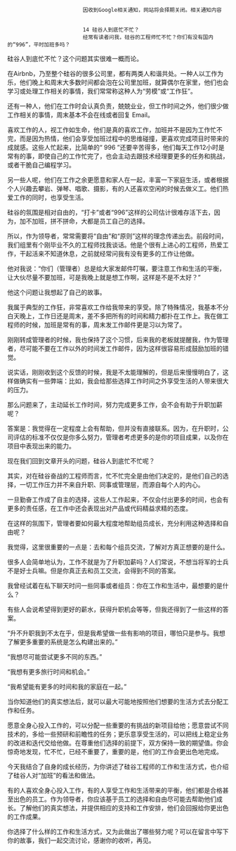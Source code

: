 
                            
                            因收到Google相关通知，网站将会择期关闭。相关通知内容
                            
                            
                            14 硅谷人到底忙不忙？
                            经常有读者问我，硅谷的工程师忙不忙？你们有没有国内的“996”，平时加班多吗？

硅谷人到底忙不忙？这个问题其实很难一概而论。

在Airbnb，乃至整个硅谷的很多公司里，都有两类人和谐共处。一种人以工作为乐，他们晚上和周末大多数时间都会泡在公司里加班，就算偶尔在家里，他们也会学习或处理工作相关的事情，我们常常称这种人为“劳模”或“工作狂”。

还有一种人，他们在工作时会认真负责，兢兢业业，但工作时间之外，他们很少做工作相关的事情，周末基本不会在线或者回复 Email。

喜欢工作的人，视工作如生命，他们是真的喜欢工作，加班并不是因为工作忙不完，而是因为热情，他们会享受加班过程中的思维碰撞，更喜欢完成项目时带来的成就感。这些人忙起来，比简单的“ 996 ”还要辛苦得多，他们每天工作12小时是常有的事，即使自己的工作忙完了，也会主动去跟技术经理要更多的任务和挑战，或者干脆自己编程学习。

另一些人呢，他们在工作之余更愿意和家人在一起，丰富一下家庭生活，或者根据个人兴趣去攀岩、弹琴、唱歌、摄影，有的人还喜欢空闲的时候去做义工。他们热爱工作的同时，也享受生活。

硅谷的氛围是相对自由的，“打卡”或者“996”这样的公司估计很难存活下去，因为，加不加班，拼不拼命，大都是员工自己的选择。

所以，作为领导者，常常需要将“自由”和“原则”这样的理念传递出去。前段时间，我们组里有个刚毕业不久的工程师找我谈话。他是个很有上进心的工程师，热爱工作，干起活来不知道休息，之前就经常问我有没有更多的工作让他做。

他对我说：“你们（管理者）总是给大家发邮件叮嘱，要注意工作和生活的平衡，让大伙尽量不要加班，可是我晚上就是想工作啊，这样是不是不太好？”

他这个问题让我想起了自己的故事。

我属于典型的工作狂，非常喜欢工作给我带来的享受。除了特殊情况，我基本不分白天晚上，工作日还是周末，差不多把所有的时间和精力都扑在工作上。我在做工程师的时候，加班是常有的事，周末发工作邮件更是习以为常了。

刚刚转成管理者的时候，我也保持了这个习惯，后来我的老板就提醒我，作为管理者，尽可能不要在工作以外的时间发工作邮件，因为这样很容易形成鼓励加班的错觉。

说实话，刚刚收到这个反馈的时候，我是不太能理解的，但是后来慢慢明白了，这样做确实有一些弊端：比如，我会给那些选择工作时间之外享受生活的人带来很大的压力。

那么问题来了，主动延长工作时间，努力完成更多工作，会不会有助于升职加薪呢？

答案是：我觉得在一定程度上会有帮助，但并没有直接联系。因为，在升职时，公司评估的标准不仅仅是你多么努力，管理者考虑更多的是你的项目成果，以及你在项目中表现出来的能力。

现在我们回到文章开头的问题，硅谷人到底忙不忙呢？

其实，对在硅谷奋战的工程师而言，忙不忙完全是由他们决定的，是他们自己的选择，一切工作压力并不来自升职、同事或管理层，而源自每个人的内心。

一旦勤奋工作成了自主的选择，这些人工作起来，不仅会付出更多的时间，也会有更多的责任感，在工作中还会表现出对产品或代码精益求精的态度。

在这样的氛围下，管理者要如何最大程度地帮助组员成长，充分利用这种选择和自由呢？

我觉得，这里很重要的一点是：去和每个组员交流，了解对方真正想要的是什么。

很多人会简单地认为，工作不就是为了升职加薪吗？人们常说，不想当将军的士兵不是好士兵嘛。但是你真正去和员工交流，会得到不同的答案。

我曾经试着在私下聊天时问一些同事或者组员：你在工作和生活中，最想要的是什么？

有些人会说希望得到更好的薪水，获得升职机会等等，但我还得到了一些这样的答案。


“升不升职我到不太在乎，但是我希望做一些有影响的项目，哪怕只是参与。我想了解更多重要的系统是怎么构建出来的。”

“我想尽可能尝试更多不同的东西。”

“我想有更多旅行时间和机会。”

“我希望能有更多的时间和我的家庭在一起。”


当你知道他们的真实想法后，就可以最大可能地按照他们想要的生活方式去分配工作和任务。

愿意全身心投入工作的，可以分配一些重要的有挑战的新项目给他；愿意尝试不同技术的，多给一些预研和前瞻性的任务；更乐意享受生活的，可以把线上稳定业务的改进和迭代交给他做。在尊重他们选择的前提下，双方保持一致的期望值。你会惊奇地发现，忙不忙，已经不重要了，重要的是，他们的工作会更出色地完成。

今天我结合了自身的成长经历，为你讲述了硅谷工程师的工作和生活方式，也介绍了硅谷人对“加班”的看法和做法。

有的人喜欢全身心投入工作，有的人享受工作和生活带来的平衡，他们都是合格甚至出色的员工。作为领导者，你应该基于员工的选择和自由尽可能去帮助他们成长。了解他们的真实想法，并提供相应的支持和工作安排，他们会回报给你更出色的工作成果。

你选择了什么样的工作和生活方式，又为此做出了哪些努力呢？可以在留言中写下你的故事，我们一起交流讨论，感谢你的收听，再见。

                        
                        
                            